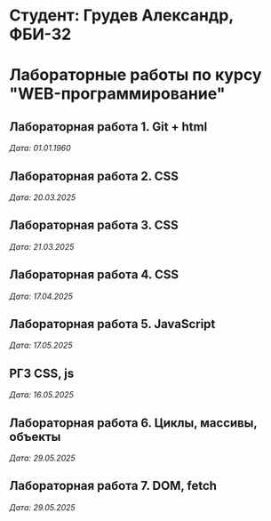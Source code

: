# Студент: Грудев Александр, ФБИ-32

# Лабораторные работы по курсу "WEB-программирование"

## Лабораторная работа 1. Git + html

*Дата: 01.01.1960*

## Лабораторная работа 2. CSS

*Дата: 20.03.2025*

## Лабораторная работа 3. CSS

*Дата: 21.03.2025*

## Лабораторная работа 4. CSS

*Дата: 17.04.2025*

## Лабораторная работа 5. JavaScript

*Дата: 17.05.2025*

## РГЗ CSS, js

*Дата: 16.05.2025*

## Лабораторная работа 6. Циклы, массивы, объекты

*Дата: 29.05.2025*

## Лабораторная работа 7. DOM, fetch

*Дата: 29.05.2025*